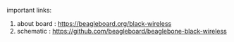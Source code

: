 important links: 
1. about board : https://beagleboard.org/black-wireless
2. schematic : https://github.com/beagleboard/beaglebone-black-wireless
